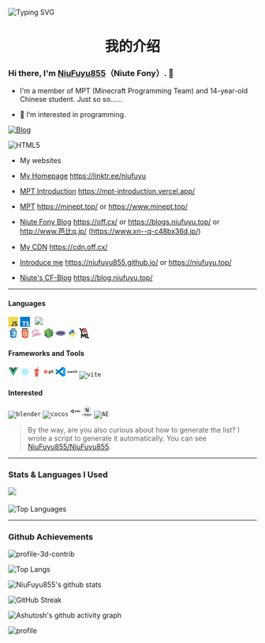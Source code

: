 ![Typing SVG](https://readme-typing-svg.herokuapp.com?color=%23000000&size=35&duration=4000&center=true&vCenter=true&multiline=false&width=500&height=100&lines=Hi👋我是NiuFuyu(Niute_Fony);一名来自江苏扬州的初三学生;喜欢玩Minecraft~)

<!-- <h1 align="center">访客数</h1>

<p align="center"><img src="https://count.getloli.com/get/@NiuFuyu855?theme=rule34" /></p> -->

<h1 align="center">我的介绍</h1>

### Hi there, I'm [NiuFuyu855](https://off.cx/)（Niute Fony）. 👋

- I'm a member of MPT (Minecraft Programming Team) and 14-year-old Chinese student. Just so so......

- 👀 I’m interested in programming.

<a href="https://off.cx/" target="_blank"> <img src="https://img.shields.io/badge/Blog-NiuFuyu's Blog-%23333?style=for-the-badge" alt="Blog" /> </a>
<p><img alt="HTML5" src="https://img.shields.io/badge/HTML5-E34F26?style=for-the-badge&logo=html5&logoColor=white" /></p>

- My websites

- [My Homepage](https://linktr.ee/niufuyu) https://linktr.ee/niufuyu

- [MPT Introduction](https://mpt-introduction.vercel.app/) https://mpt-introduction.vercel.app/

- [MPT](https://www.minept.top) https://minept.top/ or https://www.minept.top/

- [Niute Fony Blog](https://off.cx) https://off.cx/ or https://blogs.niufuyu.top/ or http://www.芭比q.jp/ (https://www.xn--q-c48bx36d.jp/)

- [My CDN](https://cdn.off.cx) https://cdn.off.cx/

- [Introduce me](https://niufuyu.top/) https://niufuyu855.github.io/ or https://niufuyu.top/

- [Niute's CF-Blog](https://blog.niufuyu.top/) https://blog.niufuyu.top/



---

#### Languages

<!-- github-stats:start -->
<!-- prettier-ignore-start -->
<!-- markdownlint-disable -->
<img align="right" width="450" src="https://github-readme-stats.vercel.app/api?username=NiuFuyu855&show_icons=true&icon_color=0078e7&title_color=0078e7&include_all_commits=true"/>
<!-- markdownlint-restore -->
<!-- prettier-ignore-end -->
<!-- github-stats:end -->

<!-- languages:start -->
<!-- prettier-ignore-start -->
<!-- markdownlint-disable -->
<code><img height="20" src="https://raw.githubusercontent.com/github/explore/80688e429a7d4ef2fca1e82350fe8e3517d3494d/topics/javascript/javascript.png" alt="javascript" /></code>
<code><img height="20" src="https://raw.githubusercontent.com/github/explore/80688e429a7d4ef2fca1e82350fe8e3517d3494d/topics/typescript/typescript.png" alt="typescript" /></code>
<code><img height="20" src="https://raw.githubusercontent.com/github/explore/80688e429a7d4ef2fca1e82350fe8e3517d3494d/topics/css/css.png" alt="css" /></code>
<code><img height="20" src="https://raw.githubusercontent.com/github/explore/80688e429a7d4ef2fca1e82350fe8e3517d3494d/topics/html/html.png" alt="html" /></code>
<code><img height="20" src="https://raw.githubusercontent.com/github/explore/80688e429a7d4ef2fca1e82350fe8e3517d3494d/topics/sass/sass.png" alt="sass" /></code>
<code><img height="20" src="https://raw.githubusercontent.com/github/explore/80688e429a7d4ef2fca1e82350fe8e3517d3494d/topics/nodejs/nodejs.png" alt="nodejs" /></code>
<code><img height="20" src="https://raw.githubusercontent.com/github/explore/80688e429a7d4ef2fca1e82350fe8e3517d3494d/topics/php/php.png" alt="php" /></code>
<code><img height="20" src="https://raw.githubusercontent.com/github/explore/80688e429a7d4ef2fca1e82350fe8e3517d3494d/topics/python/python.png" alt="python" /></code>
<code><img height="20" src="https://raw.githubusercontent.com/github/explore/80688e429a7d4ef2fca1e82350fe8e3517d3494d/topics/yaml/yaml.png" alt="yaml" /></code>
<!-- markdownlint-restore -->
<!-- prettier-ignore-end -->

<!-- languages:end -->

#### Frameworks and Tools

<!-- tools:start -->
<!-- prettier-ignore-start -->
<!-- markdownlint-disable -->
<code><img height="20" src="https://raw.githubusercontent.com/github/explore/80688e429a7d4ef2fca1e82350fe8e3517d3494d/topics/vue/vue.png" alt="vue" /></code>
<code><img height="20" src="https://raw.githubusercontent.com/github/explore/80688e429a7d4ef2fca1e82350fe8e3517d3494d/topics/react/react.png" alt="react" /></code>
<code><img height="20" src="https://raw.githubusercontent.com/github/explore/80688e429a7d4ef2fca1e82350fe8e3517d3494d/topics/gulp/gulp.png" alt="gulp" /></code>
<code><img height="20" src="https://raw.githubusercontent.com/github/explore/80688e429a7d4ef2fca1e82350fe8e3517d3494d/topics/git/git.png" alt="git" /></code>
<code><img height="20" src="https://raw.githubusercontent.com/github/explore/80688e429a7d4ef2fca1e82350fe8e3517d3494d/topics/visual-studio-code/visual-studio-code.png" alt="visual-studio-code" /></code>
<code><img height="20" src="https://raw.githubusercontent.com/github/explore/80688e429a7d4ef2fca1e82350fe8e3517d3494d/topics/macos/macos.png" alt="macos" /></code>
<code><img height="20" src="https://vitejs.dev/logo.svg" alt="vite" /></code>
<!-- markdownlint-restore -->
<!-- prettier-ignore-end -->

<!-- tools:end -->

#### Interested

<!-- interested:start -->
<!-- prettier-ignore-start -->
<!-- markdownlint-disable -->
<code><img height="20" src="https://simpleicons.org/icons/blender.svg" alt="blender" /></code>
<code><img height="20" src="https://user-images.githubusercontent.com/1503156/50446380-ad88c980-094f-11e9-8eff-0094bde708d0.png" alt="cocos" /></code>
<code><img height="20" src="https://raw.githubusercontent.com/github/explore/80688e429a7d4ef2fca1e82350fe8e3517d3494d/topics/unity/unity.png" alt="unity" /></code>
<code><img height="20" src="https://raw.githubusercontent.com/github/explore/80688e429a7d4ef2fca1e82350fe8e3517d3494d/topics/unreal-engine/unreal-engine.png" alt="unreal-engine" /></code>
<code><img height="20" src="https://simpleicons.org/icons/adobeaftereffects.svg" alt="AE" /></code>
<!-- markdownlint-restore -->
<!-- prettier-ignore-end -->

<!-- interested:end -->

> By the way, are you also curious about how to generate the list?
> I wrote a script to generate it automatically. You can see [NiuFuyu855/NiuFuyu855](https://github.com/NiuFuyu855/NiuFuyu855).

---

### Stats & Languages I Used

<img src="https://github-profile-summary-cards.vercel.app/api/cards/profile-details?username=NiuFuyu855&theme=vue" />

<p>
  <img align="center" src="https://github-readme-stats.vercel.app/api/top-langs/?username=NiuFuyu855&theme=vue" alt="Top Languages"/>
</p>

---

### Github Achievements

![profile-3d-contrib](https://NiuFuyu855.github.io/NiuFuyu855/profile-3d-contrib/profile-night-rainbow.svg)

![Top Langs](https://github-readme-stats.vercel.app/api/top-langs/?username=NiuFuyu855&show_icons=true&count_private=true&title_color=000000&text_color=000000&bg_color=50,ff6b6b,ffb56b,ffff66,66ff66,66ffa3,66ffff,6bb5ff,6b6bff,a66bff,ff66ff)

![NiuFuyu855's github stats](https://github-readme-stats.vercel.app/api?username=NiuFuyu855&title_color=000000&text_color=000000&layout=compact&width=100%&bg_color=30,ff6b6b,ffff66,66ff66,66ffa3,66ffff,6bb5ff,6b6bff,a66bff,ff66ff)

![GitHub Streak](https://github-readme-streak-stats.herokuapp.com?user=NiuFuyu855&theme=synthwave&date_format=%5BY.%5Dn.j)

![Ashutosh's github activity graph](https://activity-graph.herokuapp.com/graph?username=NiuFuyu855&bg_color=e6fcff&color=000000&line=000000&point=00e1ff&area=true&hide_border=true&width=100%)

![profile](https://github-profile-trophy.vercel.app/?username=NiuFuyu855&margin-w=28)
